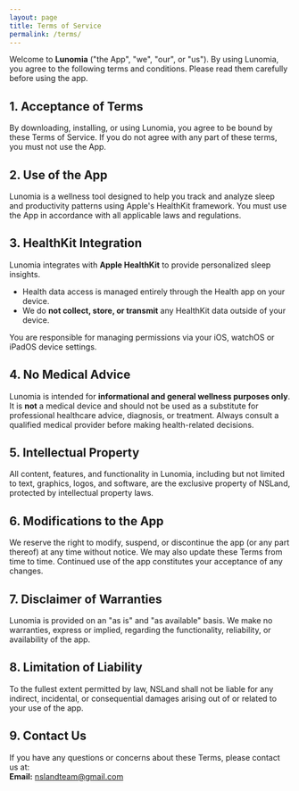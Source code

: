 ```yaml
---
layout: page
title: Terms of Service
permalink: /terms/
---
```


Welcome to **Lunomia** ("the App", "we", "our", or "us"). By using Lunomia, you agree to the following terms and conditions. Please read them carefully before using the app.

## 1. Acceptance of Terms
By downloading, installing, or using Lunomia, you agree to be bound by these Terms of Service. If you do not agree with any part of these terms, you must not use the App.

## 2. Use of the App
Lunomia is a wellness tool designed to help you track and analyze sleep and productivity patterns using Apple's HealthKit framework. You must use the App in accordance with all applicable laws and regulations.

## 3. HealthKit Integration
Lunomia integrates with **Apple HealthKit** to provide personalized sleep insights.

- Health data access is managed entirely through the Health app on your device.
- We do **not collect, store, or transmit** any HealthKit data outside of your device.

You are responsible for managing permissions via your iOS, watchOS or iPadOS device settings.

## 4. No Medical Advice
Lunomia is intended for **informational and general wellness purposes only**. It is **not** a medical device and should not be used as a substitute for professional healthcare advice, diagnosis, or treatment. Always consult a qualified medical provider before making health-related decisions.

## 5. Intellectual Property
All content, features, and functionality in Lunomia, including but not limited to text, graphics, logos, and software, are the exclusive property of NSLand, protected by intellectual property laws.

## 6. Modifications to the App
We reserve the right to modify, suspend, or discontinue the app (or any part thereof) at any time without notice. We may also update these Terms from time to time. Continued use of the app constitutes your acceptance of any changes.

## 7. Disclaimer of Warranties
Lunomia is provided on an "as is" and "as available" basis. We make no warranties, express or implied, regarding the functionality, reliability, or availability of the app.

## 8. Limitation of Liability
To the fullest extent permitted by law, NSLand shall not be liable for any indirect, incidental, or consequential damages arising out of or related to your use of the app.

## 9. Contact Us
If you have any questions or concerns about these Terms, please contact us at:  
**Email:** nslandteam@gmail.com
